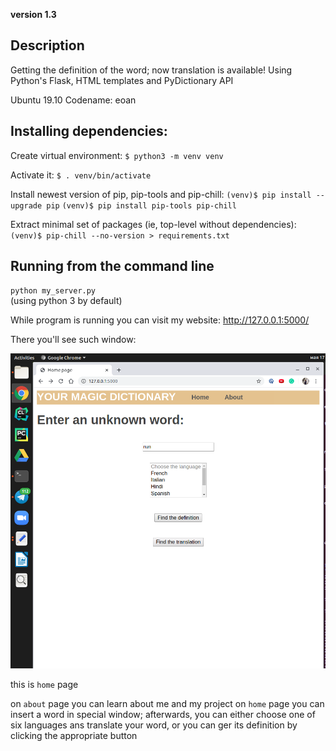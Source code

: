 **version 1.3**

## Description

Getting the definition of the word; now translation is available!
Using Python's Flask, HTML templates and PyDictionary API 

Ubuntu 19.10
Codename: eoan


## Installing dependencies:
Create virtual environment:
`$ python3 -m venv venv`

Activate it:
`$ . venv/bin/activate`

Install newest version of pip, pip-tools and pip-chill:
`(venv)$ pip install --upgrade pip`
`(venv)$ pip install pip-tools pip-chill`

Extract minimal set of packages (ie, top-level without dependencies):
`(venv)$ pip-chill --no-version > requirements.txt`

## Running from the command line

`python my_server.py`  
(using python 3 by default)

While program is running you can visit my website:
http://127.0.0.1:5000/

There you'll see such window:

![](Picture/Screenshot.png)

this is `home` page

on `about` page you can learn about me and my project
on `home` page you can insert a word in special window; afterwards, you can either choose one of six languages ans translate your word, or you can ger its definition by clicking the appropriate button  


